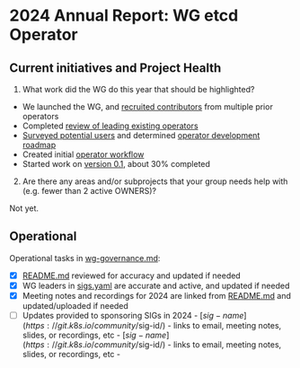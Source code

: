 # 2024 Annual Report: WG etcd Operator

## Current initiatives and Project Health

1. What work did the WG do this year that should be highlighted?

* We launched the WG, and [recruited contributors](https://github.com/etcd-io/etcd-operator/graphs/contributors) from multiple prior operators
* Completed [review of leading existing operators](https://github.com/etcd-io/etcd-operator/blob/main/docs/wg/evaluation/evaluation.pdf)
* [Surveyed potential users](https://github.com/etcd-io/etcd-operator/blob/main/docs/wg/survey/2024-operator-survey.md) and determined [operator development roadmap](https://github.com/etcd-io/etcd-operator/blob/main/docs/roadmap.md)
* Created initial [operator workflow]()
* Started work on [version 0.1](https://github.com/etcd-io/etcd-operator/milestone/1), about 30% completed

2. Are there any areas and/or subprojects that your group needs help with (e.g. fewer than 2 active OWNERS)?

Not yet.

## Operational

Operational tasks in [wg-governance.md]:

- [X] [README.md] reviewed for accuracy and updated if needed
- [X] WG leaders in [sigs.yaml] are accurate and active, and updated if needed
- [X] Meeting notes and recordings for 2024 are linked from [README.md] and updated/uploaded if needed
- [ ] Updates provided to sponsoring SIGs in 2024
      - [$sig-name](https://git.k8s.io/community/$sig-id/)
        - links to email, meeting notes, slides, or recordings, etc
      - [$sig-name](https://git.k8s.io/community/$sig-id/)
        - links to email, meeting notes, slides, or recordings, etc
      -

[wg-governance.md]: https://git.k8s.io/community/committee-steering/governance/wg-governance.md
[README.md]: https://git.k8s.io/community/wg-etcd-operator/README.md
[sigs.yaml]: https://git.k8s.io/community/sigs.yaml
